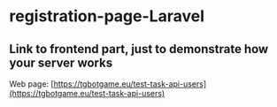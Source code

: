 # registration-page-Laravel

## Link to frontend part, just to demonstrate how your server works

Web page: [https://tgbotgame.eu/test-task-api-users](https://tgbotgame.eu/test-task-api-users)